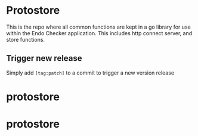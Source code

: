 # Protostore

This is the repo where all common functions are kept in a go library for use within the Endo Checker application. 
This includes http connect server, and store functions. 

## Trigger new release
Simply add `[tag:patch]` to a commit to trigger a new version release
# protostore
# protostore
